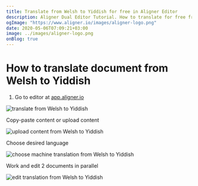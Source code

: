 ```yaml
---
title: Translate from Welsh to Yiddish for free in Aligner Editor
description: Aligner Dual Editor Tutorial. How to translate for free from Welsh to Yiddish. Aligner is multilingual document management platform. 
ogImage: "https://www.aligner.io/images/aligner-logo.png"
date: 2020-05-06T07:09:21+03:00
image: ../images/aligner-logo.png
onBlog: true
---
```


# How to translate document from Welsh to Yiddish

1. Go to editor at [app.aligner.io](https://app.aligner.io "Aligner App web page")

![translate from Welsh to Yiddish](../aligner-blank-editor.png "translate from Welsh to Yiddish")

Copy-paste content or upload content

![upload content from Welsh to Yiddish](../aligner-uploaded-document.png "upload content from Welsh to Yiddish")

Choose desired language

![choose machine translation from Welsh to Yiddish](../aligner-language-dropdown.png "choose machine translation from Welsh to Yiddish")

Work and edit 2 documents in parallel

![edit translation from Welsh to Yiddish](../aligner-double-sitded-editor.png "edit translation from Welsh to Yiddish")

